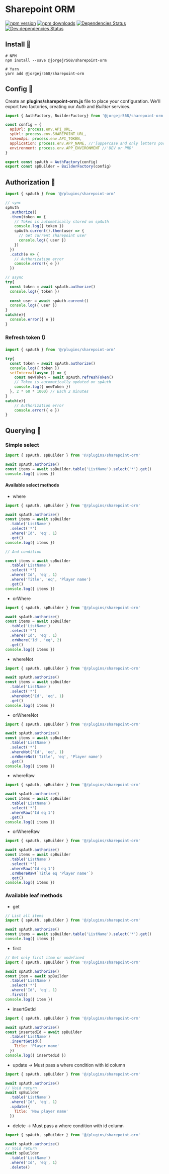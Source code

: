 
# Sharepoint ORM
  
[![npm version](http://img.shields.io/npm/v/@jorgejr568/sharepoint-orm.svg)](https://npmjs.org/package/knex)
[![npm downloads](https://img.shields.io/npm/dm/@jorgejr568/sharepoint-orm.svg)](https://npmjs.org/package/knex)
[![Dependencies Status](https://david-dm.org/@jorgejr568/sharepoint-orm.svg)](https://david-dm.org/jorgejr568/sharepoint-orm)
[![Dev dependencies Status](https://david-dm.org/jorgejr568/sharepoint-orm/dev-status.svg)](https://david-dm.org/jorgejr568/sharepoint-orm)

## Install 🚀

```shell script
# NPM
npm install --save @jorgejr568/sharepoint-orm

# Yarn
yarn add @jorgejr568/sharepoint-orm
```

## Config 🔨

Create an __plugins/sharepoint-orm.js__ file to place your configuration. We'll export two factories, creating our _Auth_ and _Builder_ services.

```js
import { AuthFactory, BuilderFactory} from '@jorgejr568/sharepoint-orm'

const config = {
  apiUrl: process.env.API_URL,
  spUrl: process.env.SHAREPOINT_URL,
  tokenApi: process.env.API_TOKEN,
  application: process.env.APP_NAME, //'[uppercase and only letters portal name]',
  environment: process.env.APP_ENVIRONMENT //'DEV or PRD'
}

export const spAuth = AuthFactory(config)
export const spBuilder = BuilderFactory(config)
```

## Authorization 🚪

```js
import { spAuth } from '@/plugins/sharepoint-orm'

// sync
spAuth
  .authorize()
  .then(token => {
    // Token is automatically stored on spAuth
    console.log({ token })
    spAuth.current().then(user => {
      // Get current sharepoint user
      console.log({ user })
    })
  })
  .catch(e => {
    // Authorization error
    console.error({ e })    
  })

// async
try{
  const token = await spAuth.authorize()
  console.log({ token })
  
  const user = await spAuth.current()
  console.log({ user })
}
catch(e){
  console.error({ e })    
}
```

### Refresh token 🔃

```js
import { spAuth } from '@/plugins/sharepoint-orm'

try{
  const token = await spAuth.authorize()
  console.log({ token })
  setInterval(async () => {
    const newToken = await spAuth.refreshToken()
    // Token is automatically updated on spAuth
    console.log({ newToken })
  }, 2 * 60 * 1000) // Each 2 minutes
}
catch(e){
    // Authorization error
    console.error({ e })    
}
```

## Querying 🎯

### Simple select
```js
import { spAuth, spBuilder } from '@/plugins/sharepoint-orm'

await spAuth.authorize()
const items = await spBuilder.table('ListName').select('*').get()
console.log({ items })
```

#### Available select methods

- where
```js
import { spAuth, spBuilder } from '@/plugins/sharepoint-orm'

await spAuth.authorize()
const items = await spBuilder
  .table('ListName')
  .select('*')
  .where('Id', 'eq', 1)
  .get()
console.log({ items })

// And condition

const items = await spBuilder
  .table('ListName')
  .select('*')
  .where('Id', 'eq', 1)
  .where('Title', 'eq', 'Player name')
  .get()
console.log({ items })
```
- orWhere
```js
import { spAuth, spBuilder } from '@/plugins/sharepoint-orm'

await spAuth.authorize()
const items = await spBuilder
  .table('ListName')
  .select('*')
  .where('Id', 'eq', 1)
  .orWhere('Id', 'eq', 2)
  .get()
console.log({ items })
```
- whereNot
```js
import { spAuth, spBuilder } from '@/plugins/sharepoint-orm'

await spAuth.authorize()
const items = await spBuilder
  .table('ListName')
  .select('*')
  .whereNot('Id', 'eq', 1)
  .get()
console.log({ items })
```
- orWhereNot
```js
import { spAuth, spBuilder } from '@/plugins/sharepoint-orm'

await spAuth.authorize()
const items = await spBuilder
  .table('ListName')
  .select('*')
  .whereNot('Id', 'eq', 1)
  .orWhereNot('Title', 'eq', 'Player name')
  .get()
console.log({ items })
```
- whereRaw
```js
import { spAuth, spBuilder } from '@/plugins/sharepoint-orm'

await spAuth.authorize()
const items = await spBuilder
  .table('ListName')
  .select('*')
  .whereRaw('Id eq 1')
  .get()
console.log({ items })
```

- orWhereRaw
```js
import { spAuth, spBuilder } from '@/plugins/sharepoint-orm'

await spAuth.authorize()
const items = await spBuilder
  .table('ListName')
  .select('*')
  .whereRaw('Id eq 1')
  .orWhereRaw(`Title eq 'Player name'`)
  .get()
console.log({ items })
```

### Available leaf methods

- get
```js
// List all items
import { spAuth, spBuilder } from '@/plugins/sharepoint-orm'

await spAuth.authorize()
const items = await spBuilder.table('ListName').select('*').get()
console.log({ items })
```

- first
```js
// Get only first item or undefined
import { spAuth, spBuilder } from '@/plugins/sharepoint-orm'

await spAuth.authorize()
const item = await spBuilder
  .table('ListName')
  .select('*')
  .where('Id', 'eq', 1)
  .first()
console.log({ item })
```
- insertGetId
```js
import { spAuth, spBuilder } from '@/plugins/sharepoint-orm'

await spAuth.authorize()
const insertedId = await spBuilder
  .table('ListName')
  .insertGetId({
    Title: 'Player name'
  })
console.log({ insertedId })
```
- update -> Must pass a where condition with id column
```js
import { spAuth, spBuilder } from '@/plugins/sharepoint-orm'

await spAuth.authorize()
// Void return
await spBuilder
  .table('ListName')
  .where('Id', 'eq', 1)
  .update({
    Title: 'New player name'
  })
```
- delete -> Must pass a where condition with id column

```js
import { spAuth, spBuilder } from '@/plugins/sharepoint-orm'

await spAuth.authorize()
// Void return
await spBuilder
  .table('ListName')
  .where('Id', 'eq', 1)
  .delete()
```
